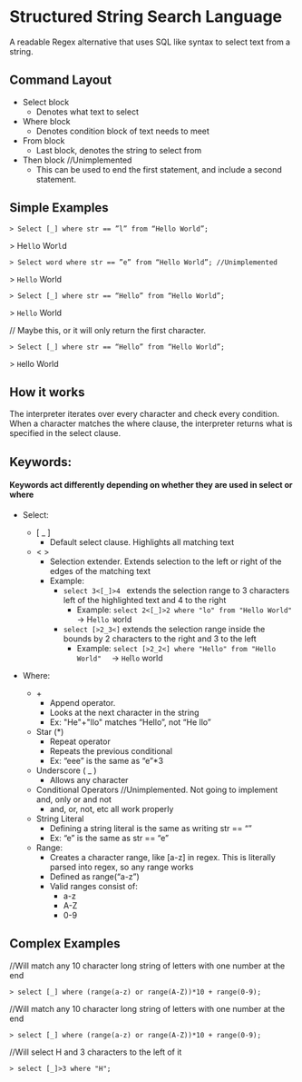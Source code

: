 # Structured String Search Language
A readable Regex alternative that uses SQL like syntax to select text from a string.

## Command Layout
* Select block
  * Denotes what text to select
* Where block
  * Denotes condition block of text needs to meet
* From block
  * Last block, denotes the string to select from
* Then block //Unimplemented
  * This can be used to end the first statement, and include a second statement.

## Simple Examples
```
> Select [_] where str == ”l” from “Hello World”;
```
\> He```ll```o Wor```l```d
```
> Select word where str == ”e” from “Hello World”; //Unimplemented
```
\> ```Hello``` World
```
> Select [_] where str == “Hello” from “Hello World”;
```
\> ```Hello``` World

// Maybe this, or it will only return the first character.
```
> Select [_] where str == “Hello” from “Hello World”;
```
\> ```H```ello World



## How it works

The interpreter iterates over every character and check every condition. When a character matches the where clause, the interpreter returns what is specified in the select clause.

## Keywords: 
#### Keywords act differently depending on whether they are used in select or where
* Select:
  * [ _ ]
    * Default select clause. Highlights all matching text
  * < >
    * Selection extender. Extends selection to the left or right of the edges of the matching text
    * Example:
      * ```select 3<[_]>4 ``` extends the selection range to 3 characters left of the highlighted text and 4 to the right
        * Example: ```select 2<[_]>2 where "lo" from "Hello World" ``` -> H```ello W```orld
      * ```select [>2_3<]``` extends the selection range inside the bounds by 2 characters to the right and 3 to the left
        * Example: 
        ```select [>2_2<] where "Hello" from "Hello World"  ``` -> ```He```l```lo``` world

* Where:
  * \+
    * Append operator.
    * Looks at the next character in the string 
    * Ex: "He"+"llo" matches “Hello”, not “He llo”
  * Star (\*)
    * Repeat operator
    * Repeats the previous conditional
    * Ex: “eee” is the same as “e”*3
  * Underscore ( _ )
    * Allows any character
  * Conditional Operators //Unimplemented. Not going to implement and, only or and not
    * and, or, not, etc all work properly
  * String Literal
    * Defining a string literal is the same as writing str == “”
    * Ex: “e” is the same as str == “e”
  * Range:
    * Creates a character range, like [a-z] in regex. This is literally parsed into regex, so any range works
    * Defined as range(“a-z”)
    * Valid ranges consist of:
      * a-z
      * A-Z
      * 0-9

## Complex Examples

//Will match any 10 character long string of letters with one number at the end
```
> select [_] where (range(a-z) or range(A-Z))*10 + range(0-9);
```
//Will match any 10 character long string of letters with one number at the end
```
> select [_] where (range(a-z) or range(A-Z))*10 + range(0-9);
```
//Will select H and 3 characters to the left of it
```
> select [_]>3 where "H";
```




